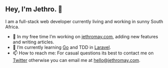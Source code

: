 ## Hey, I'm Jethro. 👋

I am a full-stack web developer currently living and working in sunny South Africa. 
- 🔭 In my free time I’m working on [jethromay.com](https://jethromay.com), adding new features and writing articles.
- 🌱 I’m currently learning [Go](https://golang.org/) and TDD in [Laravel](https://laravel.com/).
- 📫 How to reach me: For casual questions its best to contact me on [Twitter](https://twitter.com/may_jethro) otherwise you can email me at [hello@jethromay.com](hello@jethromay.com).
